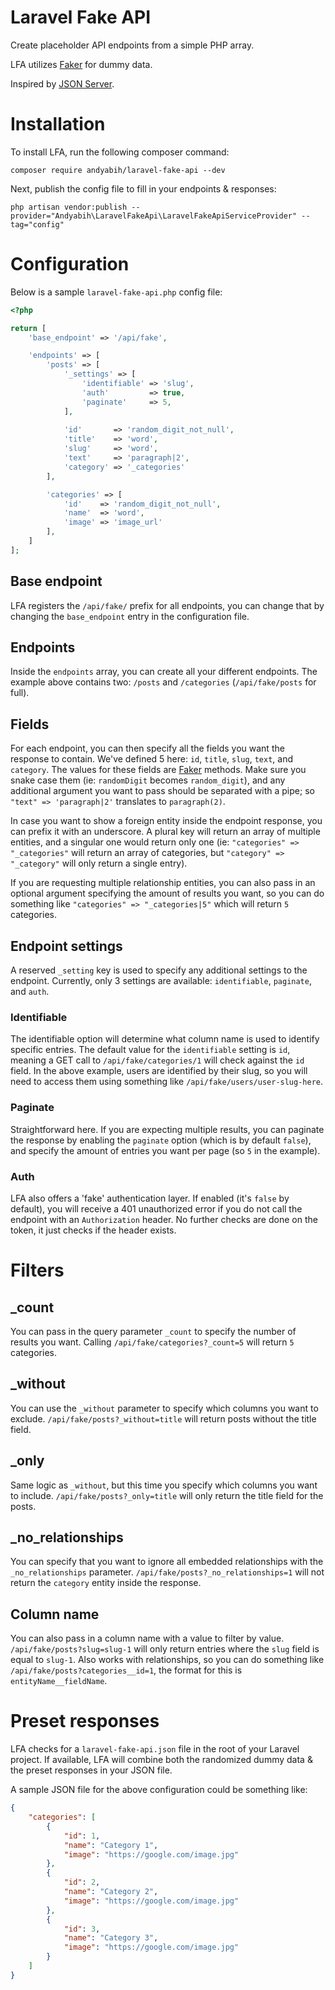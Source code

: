 # Laravel Fake API
Create placeholder API endpoints from a simple PHP array. 

LFA utilizes [Faker](https://github.com/fzaninotto/Faker) for dummy data.

Inspired by [JSON Server](https://github.com/typicode/json-server).

# Installation
To install LFA, run the following composer command:
```
composer require andyabih/laravel-fake-api --dev
```
Next, publish the config file to fill in your endpoints & responses:
```
php artisan vendor:publish --provider="Andyabih\LaravelFakeApi\LaravelFakeApiServiceProvider" --tag="config"
```


# Configuration
Below is a sample `laravel-fake-api.php` config file:
```php
<?php

return [
    'base_endpoint' => '/api/fake',

    'endpoints' => [
        'posts' => [
            '_settings' => [
                'identifiable' => 'slug',
                'auth'         => true,
                'paginate'     => 5,
            ],
            
            'id'       => 'random_digit_not_null',
            'title'    => 'word',
            'slug'     => 'word',
            'text'     => 'paragraph|2',
            'category' => '_categories'
        ],

        'categories' => [
            'id'    => 'random_digit_not_null',
            'name'  => 'word',
            'image' => 'image_url'
        ],
    ]
];
```

## Base endpoint
LFA registers the `/api/fake/` prefix for all endpoints, you can change that by changing the `base_endpoint` entry in the configuration file.

## Endpoints
Inside the `endpoints` array, you can create all your different endpoints. The example above contains two: `/posts` and `/categories` (`/api/fake/posts` for full).

## Fields
For each endpoint, you can then specify all the fields you want the response to contain. We've defined 5 here: `id`, `title`, `slug`, `text`, and `category`. The values for these fields are [Faker](https://github.com/fzaninotto/Faker) methods. Make sure you snake case them (ie: `randomDigit` becomes `random_digit`), and any additional argument you want to pass should be separated with a pipe; so `"text" => 'paragraph|2'` translates to `paragraph(2)`.

In case you want to show a foreign entity inside the endpoint response, you can prefix it with an underscore. A plural key will return an array of multiple entities, and a singular one would return only one (ie: `"categories" => "_categories"` will return an array of categories, but `"category" => "_category"` will only return a single entry).

If you are requesting multiple relationship entities, you can also pass in an optional argument specifying the amount of results you want, so you can do something like `"categories" => "_categories|5"` which will return `5` categories.

## Endpoint settings
A reserved `_setting` key is used to specify any additional settings to the endpoint. Currently, only 3 settings are available: `identifiable`, `paginate`, and `auth`.

### Identifiable
The identifiable option will determine what column name is used to identify specific entries. The default value for the `identifiable` setting is `id`, meaning a GET call to `/api/fake/categories/1` will check against the `id` field. In the above example, users are identified by their slug, so you will need to access them using something like `/api/fake/users/user-slug-here`.

### Paginate
Straightforward here. If you are expecting multiple results, you can paginate the response by enabling the `paginate` option (which is by default `false`), and specify the amount of entries you want per page (so `5` in the example).

### Auth
LFA also offers a 'fake' authentication layer. If enabled (it's `false` by default), you will receive a 401 unauthorized error if you do not call the endpoint with an `Authorization` header. No further checks are done on the token, it just checks if the header exists.

# Filters
## _count
You can pass in the query parameter `_count` to specify the number of results you want. Calling `/api/fake/categories?_count=5` will return `5` categories.

## _without
You can use the `_without` parameter to specify which columns you want to exclude. `/api/fake/posts?_without=title` will return posts without the title field.

## _only
Same logic as `_without`, but this time you specify which columns you want to include. `/api/fake/posts?_only=title` will only return the title field for the posts.

## _no_relationships
You can specify that you want to ignore all embedded relationships with the `_no_relationships` parameter. `/api/fake/posts?_no_relationships=1` will not return the `category` entity inside the response.

## Column name
You can also pass in a column name with a value to filter by value. `/api/fake/posts?slug=slug-1` will only return entries where the `slug` field is equal to `slug-1`. Also works with relationships, so you can do something like `/api/fake/posts?categories__id=1`, the format for this is `entityName__fieldName`.

# Preset responses
LFA checks for a `laravel-fake-api.json` file in the root of your Laravel project. If available, LFA will combine both the randomized dummy data & the preset responses in your JSON file.

A sample JSON file for the above configuration could be something like:
```json
{
    "categories": [
        {
            "id": 1,
            "name": "Category 1",
            "image": "https://google.com/image.jpg"
        },
        {
            "id": 2,
            "name": "Category 2",
            "image": "https://google.com/image.jpg"
        },
        {
            "id": 3,
            "name": "Category 3",
            "image": "https://google.com/image.jpg"
        }
    ]
}
```
